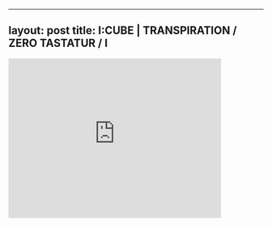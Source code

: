 

---
layout: post
title: I:CUBE | TRANSPIRATION / ZERO TASTATUR / I
---


<div class="output"><iframe width="420" height="315" src="http://www.youtube.com/embed/g0qARDGJj1w" frameborder="0" allowfullscreen></iframe></div>

